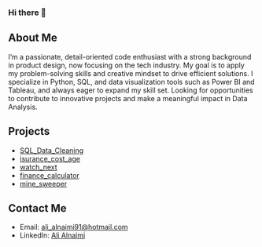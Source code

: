 ### Hi there 👋

## About Me

I’m a passionate, detail-oriented code enthusiast with a strong background in product design, now focusing on the tech industry. My goal is to apply my problem-solving skills and creative mindset to drive efficient solutions.
I specialize in Python, SQL, and data visualization tools such as Power BI and Tableau, and always eager to expand my skill set. Looking for opportunities to contribute to innovative projects and make a meaningful impact in Data Analysis.

## Projects

- [SQL_Data_Cleaning](https://github.com/al1A91/SQL-Employee-Layoffs-Data-Cleaning)
- [isurance_cost_age](https://github.com/al1A91/insurance_cost)
- [watch_next](https://github.com/al1A91/watch_next)
- [finance_calculator](https://github.com/al1A91/finance_calculator)
- [mine_sweeper](https://github.com/al1A91/mine_sweeper)

## Contact Me 

- Email: ali_alnaimi91@hotmail.com
- LinkedIn: [Ali Alnaimi](https://www.linkedin.com/in/alialnaimi)
